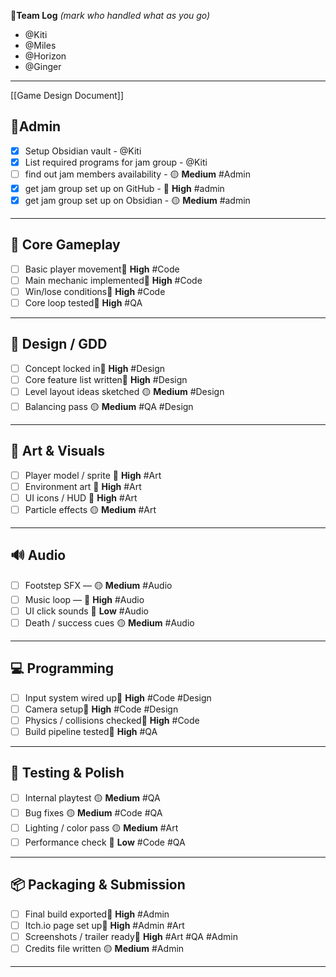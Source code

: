 🧍**Team Log**
_(mark who handled what as you go)_
- @Kiti 
- @Miles
- @Horizon
- @Ginger
---
[[Game Design Document]]
## 🚨Admin
- [x] Setup Obsidian vault - @Kiti
- [x] List required programs for jam group - @Kiti
- [ ] find out jam members availability - 🟡 **Medium** #Admin
- [x] get jam group set up on GitHub - 🔺 **High** #admin
- [x] get jam group set up on Obsidian - 🟡 **Medium** #admin

---
## 🧩 Core Gameplay
- [ ] Basic player movement🔺 **High** #Code
- [ ] Main mechanic implemented🔺 **High** #Code
- [ ] Win/lose conditions🔺 **High** #Code
- [ ] Core loop tested🔺 **High** #QA

---
## 🧠 Design / GDD
- [ ] Concept locked in🔺 **High** #Design
- [ ] Core feature list written🔺 **High** #Design
- [ ] Level layout ideas sketched 🟡 **Medium** #Design
- [ ] Balancing pass 🟡 **Medium** #QA #Design

---
## 🎨 Art & Visuals
- [ ] Player model / sprite 🔺 **High** #Art
- [ ] Environment art 🔺 **High** #Art
- [ ] UI icons / HUD 🔺 **High** #Art
- [ ] Particle effects 🟡 **Medium** #Art 

---
## 🔊 Audio
- [ ] Footstep SFX — 🟡 **Medium** #Audio
- [ ] Music loop — 🔺 **High** #Audio
- [ ] UI click sounds 🔵 **Low** #Audio
- [ ] Death / success cues 🟡 **Medium** #Audio

---
## 💻 Programming
- [ ] Input system wired up🔺 **High** #Code #Design
- [ ] Camera setup🔺 **High** #Code #Design
- [ ] Physics / collisions checked🔺 **High** #Code
- [ ] Build pipeline tested🔺 **High** #QA

---
## 🧪 Testing & Polish
- [ ] Internal playtest 🟡 **Medium** #QA
- [ ] Bug fixes 🟡 **Medium** #Code #QA
- [ ] Lighting / color pass 🟡 **Medium** #Art
- [ ] Performance check 🔵 **Low** #Code #QA

---
## 📦 Packaging & Submission
- [ ] Final build exported🔺 **High** #Admin
- [ ] Itch.io page set up🔺 **High** #Admin #Art
- [ ] Screenshots / trailer ready🔺 **High** #Art #QA #Admin
- [ ] Credits file written 🟡 **Medium** #Admin

---
